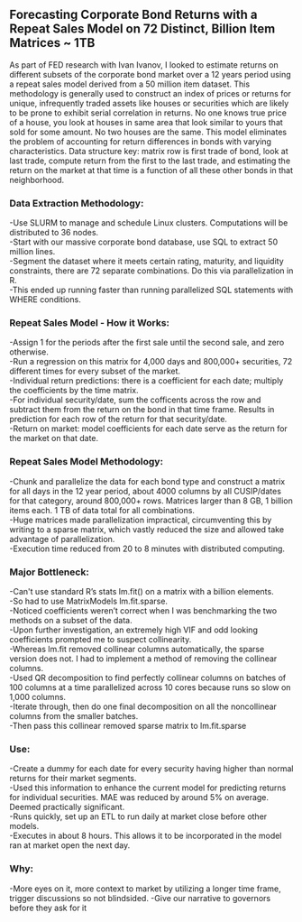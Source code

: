 ## Forecasting Corporate Bond Returns with a Repeat Sales Model on 72 Distinct, Billion Item Matrices ~ 1TB
As part of FED research with Ivan Ivanov, I looked to estimate returns on different subsets of the corporate bond market over a 12 years period using a repeat sales model derived from a 50 million item dataset. 
This methodology is generally used to construct an index of prices or returns for unique, infrequently traded assets like houses or securities which are likely to be prone to exhibit serial correlation in returns. No one knows true price of a house, you look at houses in same area that look similar to yours that sold for some amount. No two houses are the same. This model eliminates the problem of accounting for return differences in bonds with varying characteristics. 
Data structure key: matrix row is first trade of bond, look at last trade, compute return from the first to the last trade, and estimating the return on the market at that time is a function of all these other bonds in that neighborhood. 

### Data Extraction Methodology: <br>
-Use SLURM to manage and schedule Linux clusters. Computations will be distributed to 36 nodes. <br>
-Start with our massive corporate bond database, use SQL to extract 50 million lines.  <br>
-Segment the dataset where it meets certain rating, maturity, and liquidity constraints, there are 72 separate combinations. Do this via parallelization in R. <br>
-This ended up running faster than running parallelized SQL statements with WHERE conditions.  <br>

### Repeat Sales Model - How it Works: <br>
-Assign 1 for the periods after the first sale until the second sale, and zero otherwise. <br>
-Run a regression on this matrix for 4,000 days and 800,000+ securities, 72 different times for every subset of the market. <br>
-Individual return predictions: there is a coefficient for each date; multiply the coefficients by the time matrix.  <br>
-For individual security/date, sum the cofficents across the row and subtract them from the return on the bond in that time frame. Results in prediction for each row of the return for that security/date.  <br>
-Return on market: model coefficients for each date serve as the return for the market on that date. <br>

### Repeat Sales Model Methodology: <br>
-Chunk and parallelize the data for each bond type and construct a matrix for all days in the 12 year period, about 4000 columns by all CUSIP/dates for that category, around 800,000+ rows. Matrices larger than 8 GB, 1 billion items each. 1 TB of data total for all combinations.  <br>
-Huge matrices made parallelization impractical, circumventing this by writing to a sparse matrix, which vastly reduced the size and allowed take advantage of parallelization. <br>
-Execution time reduced from 20 to 8 minutes with distributed computing. <br>

### Major Bottleneck: <br>
-Can't use standard R’s stats lm.fit() on a matrix with a billion elements.  <br>
-So had to use MatrixModels lm.fit.sparse. <br>
-Noticed coefficients weren’t correct when I was benchmarking the two methods on a subset of the data. <br>
-Upon further investigation, an extremely high VIF and odd looking coefficients prompted me to suspect collinearity.  <br>
-Whereas lm.fit removed collinear columns automatically, the sparse version does not. I had to implement a method of removing the collinear columns. <br>
-Used QR decomposition to find perfectly collinear columns on batches of 100 columns at a time parallelized across 10 cores because runs so slow on 1,000 columns. <br>
-Iterate through, then do one final decomposition on all the noncollinear columns from the smaller batches.  <br>
-Then pass this collinear removed sparse matrix to lm.fit.sparse <br>

### Use: <br>
-Create a dummy for each date for every security having higher than normal returns for their market segments.  <br>
-Used this information to enhance the current model for predicting returns for individual securities. MAE was reduced by around 5% on average. Deemed practically significant. <br>
-Runs quickly, set up an ETL to run daily at market close before other models.  <br>
-Executes in about 8 hours. This allows it to be incorporated in the model ran at market open the next day. <br>

### Why:
-More eyes on it, more context to market by utilizing a longer time frame, trigger discussions so not blindsided.
-Give our narrative to governors before they ask for it
